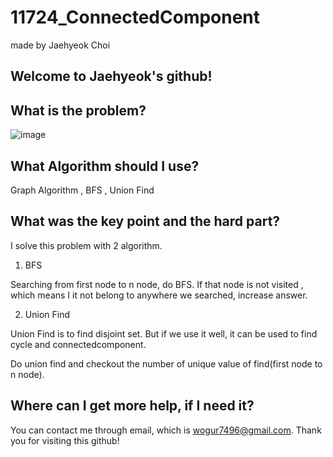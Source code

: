 # 11724_ConnectedComponent

made by Jaehyeok Choi

## Welcome to Jaehyeok's github!

## What is the problem?

![image](https://github.com/Choi-JaeHyeok-21500749/11724_ConnectedComponent/blob/main/11724_pro.PNG)

## What Algorithm should I use?

Graph Algorithm , BFS , Union Find

## What was the key point and the hard part?

I solve this problem with 2 algorithm.

1. BFS

Searching from first node to n node, do BFS. If that node is not visited , which means I it not belong to anywhere we searched, increase answer.

2. Union Find

Union Find is to find disjoint set. But if we use it well, it can be used to find cycle and connectedcomponent.

Do union find and checkout the number of unique value of find(first node to n node).

## Where can I get more help, if I need it?

You can contact me through email, which is wogur7496@gmail.com.
Thank you for visiting this github!

